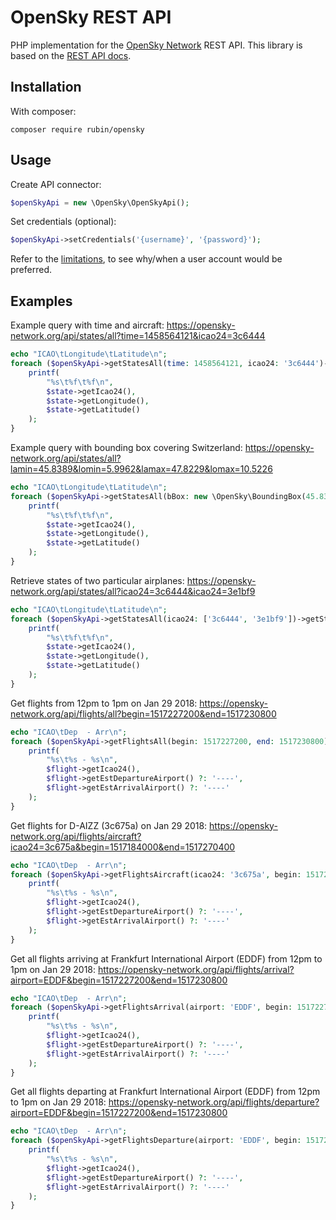 # OpenSky REST API

PHP implementation for the [OpenSky Network](https://opensky-network.org/) REST API.
This library is based on the [REST API docs](https://opensky-network.org/apidoc/rest.html).

## Installation

With composer:
```
composer require rubin/opensky
```

## Usage

Create API connector:
```php
$openSkyApi = new \OpenSky\OpenSkyApi();
```

Set credentials (optional):
```php
$openSkyApi->setCredentials('{username}', '{password}');
```

Refer to the [limitations](https://opensky-network.org/apidoc/rest.html#limitations), to see why/when a user account would be preferred.

## Examples

Example query with time and aircraft: https://opensky-network.org/api/states/all?time=1458564121&icao24=3c6444
```php
echo "ICAO\tLongitude\tLatitude\n";
foreach ($openSkyApi->getStatesAll(time: 1458564121, icao24: '3c6444')->getStates() as $state) {
    printf(
        "%s\t%f\t%f\n",
        $state->getIcao24(),
        $state->getLongitude(),
        $state->getLatitude()
    );
}
```

Example query with bounding box covering Switzerland: https://opensky-network.org/api/states/all?lamin=45.8389&lomin=5.9962&lamax=47.8229&lomax=10.5226
```php
echo "ICAO\tLongitude\tLatitude\n";
foreach ($openSkyApi->getStatesAll(bBox: new \OpenSky\BoundingBox(45.8389, 47.8229, 5.9962, 10.5226))->getStates() as $state) {
    printf(
        "%s\t%f\t%f\n",
        $state->getIcao24(),
        $state->getLongitude(),
        $state->getLatitude()
    );
}
```

Retrieve states of two particular airplanes: https://opensky-network.org/api/states/all?icao24=3c6444&icao24=3e1bf9
```php
echo "ICAO\tLongitude\tLatitude\n";
foreach ($openSkyApi->getStatesAll(icao24: ['3c6444', '3e1bf9'])->getStates() as $state) {
    printf(
        "%s\t%f\t%f\n",
        $state->getIcao24(),
        $state->getLongitude(),
        $state->getLatitude()
    );
}
```

Get flights from 12pm to 1pm on Jan 29 2018: https://opensky-network.org/api/flights/all?begin=1517227200&end=1517230800
```php
echo "ICAO\tDep  - Arr\n";
foreach ($openSkyApi->getFlightsAll(begin: 1517227200, end: 1517230800)->getFlights() as $flight) {
    printf(
        "%s\t%s - %s\n",
        $flight->getIcao24(),
        $flight->getEstDepartureAirport() ?: '----',
        $flight->getEstArrivalAirport() ?: '----'
    );
}
```

Get flights for D-AIZZ (3c675a) on Jan 29 2018: https://opensky-network.org/api/flights/aircraft?icao24=3c675a&begin=1517184000&end=1517270400
```php
echo "ICAO\tDep  - Arr\n";
foreach ($openSkyApi->getFlightsAircraft(icao24: '3c675a', begin: 1517227200, end: 1517230800)->getFlights() as $flight) {
    printf(
        "%s\t%s - %s\n",
        $flight->getIcao24(),
        $flight->getEstDepartureAirport() ?: '----',
        $flight->getEstArrivalAirport() ?: '----'
    );
}
```

Get all flights arriving at Frankfurt International Airport (EDDF) from 12pm to 1pm on Jan 29 2018: https://opensky-network.org/api/flights/arrival?airport=EDDF&begin=1517227200&end=1517230800
```php
echo "ICAO\tDep  - Arr\n";
foreach ($openSkyApi->getFlightsArrival(airport: 'EDDF', begin: 1517227200, end: 1517230800)->getFlights() as $flight) {
    printf(
        "%s\t%s - %s\n",
        $flight->getIcao24(),
        $flight->getEstDepartureAirport() ?: '----',
        $flight->getEstArrivalAirport() ?: '----'
    );
}
```

Get all flights departing at Frankfurt International Airport (EDDF) from 12pm to 1pm on Jan 29 2018: https://opensky-network.org/api/flights/departure?airport=EDDF&begin=1517227200&end=1517230800
```php
echo "ICAO\tDep  - Arr\n";
foreach ($openSkyApi->getFlightsDeparture(airport: 'EDDF', begin: 1517227200, end: 1517230800)->getFlights() as $flight) {
    printf(
        "%s\t%s - %s\n",
        $flight->getIcao24(),
        $flight->getEstDepartureAirport() ?: '----',
        $flight->getEstArrivalAirport() ?: '----'
    );
}
```
